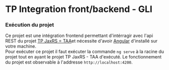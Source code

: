 # TP Integration front/backend - GLI

### Exécution du projet
Ce projet est une intégration frontend permettant d'intérragir avec l'api REST du projet [TP JaxRS = TAA](https://github.com/MphDevelopment/JaxRSOpenAPI)et nécessite d'avoir [Angular](https://angular.io/) d'installé sur votre machine.<br>
Pour exécuter ce projet il faut exécuter la commande `ng serve` à la racine du projet tout en ayant le projet TP JaxRS - TAA d'exécuté. Le fonctionnement du projet est observable à l'addresse `http://localhost:4200`.
